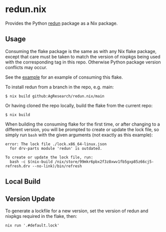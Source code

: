 # redun.nix

Provides the Python [redun](https://insitro.github.io/redun/) package as a Nix package.

## Usage

Consuming the flake package is the same as with any Nix flake package, except that care must be taken to match the version of nixpkgs being used with the corresponding tag in this repo.  Otherwise Python package version conflicts may occur.

See the [example](examples/flake.nix) for an example of consuming this flake.

To install redun from a branch in the repo, e.g. main:

```
$ nix build github:AgResearch/redun.nix/main
```

Or having cloned the repo locally, build the flake from the current repo:

```
$ nix build
```

When building the consuming flake for the first time, or after changing to a different version, you will be prompted to create or update the lock file, so simply run `bash` with the given arguments (not exactly as this example):

```
error: The lock file ./lock.x86_64-linux.json
  for drv-parts module 'redun' is outdated.

To create or update the lock file, run:
  bash -c $(nix-build /nix/store/99mkr6pbx2f3z8xwv1fb5gxp85z66cj5-refresh.drv --no-link)/bin/refresh
```



## Local Build



## Version Update

To generate a lockfile for a new version, set the version of redun and nixpkgs required in the flake, then:

```
nix run '.#default.lock'
```
